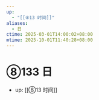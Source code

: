 ```yaml
---
up:
  - "[[⑧13 时间]]"
aliases:
  - 日
ctime: 2025-03-01T14:00:02+08:00
mtime: 2025-10-01T11:40:28+08:00
---
```


# ⑧133 日

- up: [[⑧13 时间]]
